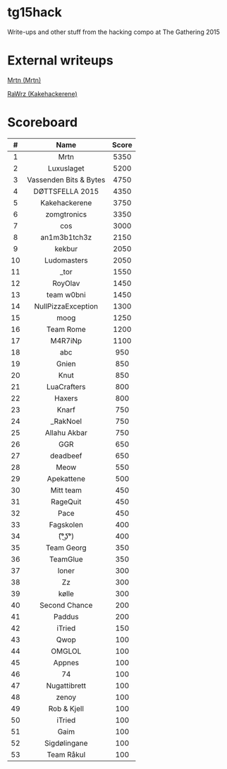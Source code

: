 # tg15hack
Write-ups and other stuff from the hacking compo at The Gathering 2015

# External writeups

[Mrtn (Mrtn)](http://martin.ingesen.no/hacking/writeup/2015/04/13/the-gathering-hacking-competition-writeup.html)

[RaWrz (Kakehackerene)](http://rwrz.io/hack/TG15Hack.txt)

# Scoreboard

\# | Name | Score
:----: | :----: | :----:
1 | Mrtn | 5350
2 | Luxuslaget | 5200
3 | Vassenden Bits & Bytes | 4750
4 | DØTTSFELLA 2015 | 4350
5 | Kakehackerene | 3750
6 | zomgtronics | 3350
7 | cos | 3000
8 | an1m3b1tch3z | 2150
9 | kekbur | 2050
10 | Ludomasters | 2050
11 | _tor | 1550
12 | RoyOlav | 1450
13 | team w0bni | 1450
14 | NullPizzaException | 1300
15 | moog | 1250
16 | Team Rome | 1200
17 | M4R7iNp | 1100
18 | abc | 950
19 | Gnien | 850
20 | Knut | 850
21 | LuaCrafters | 800
22 | Haxers | 800
23 | Knarf | 750
24 | _RakNoel | 750
25 | Allahu Akbar | 750
26 | GGR | 650
27 | deadbeef | 650
28 | Meow | 550
29 | Apekattene | 500
30 | Mitt team | 450
31 | RageQuit | 450
32 | Pace | 450
33 | Fagskolen | 400
34 | (͡°͜ʖ͡°) | 400
35 | Team Georg | 350
36 | TeamGlue | 350
37 | loner | 300
38 | Zz | 300
39 | kølle | 300
40 | Second Chance | 200
41 | Paddus | 200
42 | iTried | 150
43 | Qwop | 100
44 | OMGLOL | 100
45 | Appnes | 100
46 | 74 | 100
47 | Nugattibrett | 100
48 | zenoy | 100
49 | Rob & Kjell | 100
50 | iTried | 100
51 | Gaim | 100
52 | Sigdølingane | 100
53 | Team Råkul | 100
